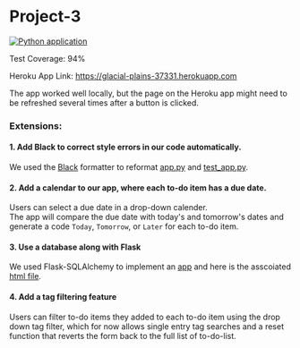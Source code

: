 # Project-3

[![Python application](https://github.com/qiuyixuan/Project-3/actions/workflows/python-app.yml/badge.svg)](https://github.com/qiuyixuan/Project-3/actions/workflows/python-app.yml)

Test Coverage: 94%  

Heroku App Link: https://glacial-plains-37331.herokuapp.com  

The app worked well locally, but the page on the Heroku app might need to be refreshed several times after a button is clicked.


### Extensions:
#### 1. Add Black to correct style errors in our code automatically.
We used the [Black](https://github.com/psf/black) formatter to reformat [app.py](src/app.py) and [test_app.py](tests/test_app.py).

#### 2. Add a calendar to our app, where each to-do item has a due date.
Users can select a due date in a drop-down calender.  
The app will compare the due date with today's and tomorrow's dates and generate a code `Today`, `Tomorrow`, or `Later` for each to-do item.

#### 3. Use a database along with Flask
We used Flask-SQLAlchemy to implement an [app](src/app_db.py) and here is the asscoiated [html file](src/templates/index.html).

#### 4. Add a tag filtering feature
Users can filter to-do items they added to each to-do item using the drop down tag filter, which for now allows single entry tag searches and a reset function that reverts the form back to the full list of to-do-list.
